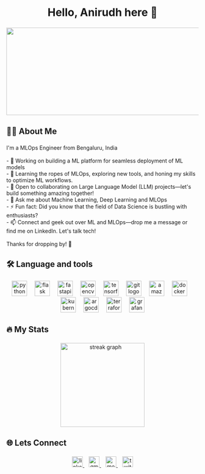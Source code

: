 <h1 align="center">Hello, Anirudh here 👋</h1>

###

<div align="center">
  <img width="600" height="229" src="https://user-images.githubusercontent.com/74038190/212750147-854a394f-fee9-4080-9770-78a4b7ece53f.gif"  />
</div>

###

<h2 align="left">👩‍💻  About Me</h2>

###

<p align="left">I'm a MLOps Engineer from Bengaluru, India<br><br>- 🔭 Working on building a ML platform for seamless deployment of ML models<br>- 🌱 Learning the ropes of MLOps, exploring new tools, and honing my skills to optimize ML workflows.<br>- 👯 Open to collaborating on Large Language Model (LLM) projects—let's build something amazing together!<br>- 💬 Ask me about Machine Learning, Deep Learning and MLOps<br>- ⚡ Fun fact: Did you know that the field of Data Science is bustling with enthusiasts?<br>- 📫 Connect and geek out over ML and MLOps—drop me a message or find me on LinkedIn. Let's talk tech!<br><br>Thanks for dropping by! 🚀</p>

###

<h2 align="left">🛠 Language and tools</h2>

###

<div align="center">
  <img src="https://cdn.jsdelivr.net/gh/devicons/devicon/icons/python/python-original.svg" height="40" alt="python logo"  />
  <img width="12" />
  <img src="https://skillicons.dev/icons?i=flask" height="40" alt="flask logo"  />
  <img width="12" />
  <img src="https://cdn.jsdelivr.net/gh/devicons/devicon/icons/fastapi/fastapi-original.svg" height="40" alt="fastapi logo"  />
  <img width="12" />
  <img src="https://cdn.jsdelivr.net/gh/devicons/devicon/icons/opencv/opencv-original.svg" height="40" alt="opencv logo"  />
  <img width="12" />
  <img src="https://cdn.jsdelivr.net/gh/devicons/devicon/icons/tensorflow/tensorflow-original.svg" height="40" alt="tensorflow logo"  />
  <img width="12" />
  <img src="https://cdn.jsdelivr.net/gh/devicons/devicon/icons/git/git-original.svg" height="40" alt="git logo"  />
  <img width="12" />
  <img src="https://skillicons.dev/icons?i=aws" height="40" alt="amazonwebservices logo"  />
  <img width="12" />
  <img src="https://cdn.simpleicons.org/docker/2496ED" height="40" alt="docker logo"  />
  <img width="12" />
  <img src="https://skillicons.dev/icons?i=kubernetes" height="40" alt="kubernetes logo"  />
  <img width="12" />
  <img src="https://cdn.jsdelivr.net/gh/devicons/devicon/icons/argocd/argocd-original.svg" height="40" alt="argocd logo"  />
  <img width="12" />
  <img src="https://cdn.jsdelivr.net/gh/devicons/devicon/icons/terraform/terraform-original.svg" height="40" alt="terraform logo"  />
  <img width="12" />
  <img src="https://cdn.jsdelivr.net/gh/devicons/devicon/icons/grafana/grafana-original.svg" height="40" alt="grafana logo"  />
</div>

###

<h2 align="left">🔥   My Stats</h2>

###

<div align="center">
  <img src="https://streak-stats.demolab.com?user=Anirudh1905&locale=en&mode=daily&theme=dark&hide_border=false&border_radius=5&order=3" height="220" alt="streak graph"  />
</div>

###

<h2 align="left">🌐 Lets Connect</h2>

###

<div align="center">
  <a href="https://www.linkedin.com/in/anirudh-sridhar-1905/" target="_blank">
    <img src="https://img.shields.io/static/v1?message=LinkedIn&logo=linkedin&label=&color=0077B5&logoColor=white&labelColor=&style=for-the-badge" height="28" alt="linkedin logo"  />
  </a>&nbsp;&nbsp;
  
  <a href="mailto:anirudhsridhar1905@gmail.com" target="_blank">
    <img src="https://img.shields.io/static/v1?message=Gmail&logo=gmail&label=&color=D14836&logoColor=white&labelColor=&style=for-the-badge" height="28" alt="gmail logo"  />
  </a>&nbsp;&nbsp;
  
  <a href="https://medium.com/@anirudhsridhar1905" target="_blank">
    <img src="https://img.shields.io/static/v1?message=Medium&logo=medium&label=&color=12100E&logoColor=white&labelColor=&style=for-the-badge" height="28" alt="medium logo"  />
  </a>&nbsp;&nbsp;
  
  <a href="https://twitter.com/Anirudh_1905" target="_blank">
    <img src="https://img.shields.io/static/v1?message=Twitter&logo=twitter&label=&color=1DA1F2&logoColor=white&labelColor=&style=for-the-badge" height="28" alt="twitter logo"  />
  </a>
</div>

###
